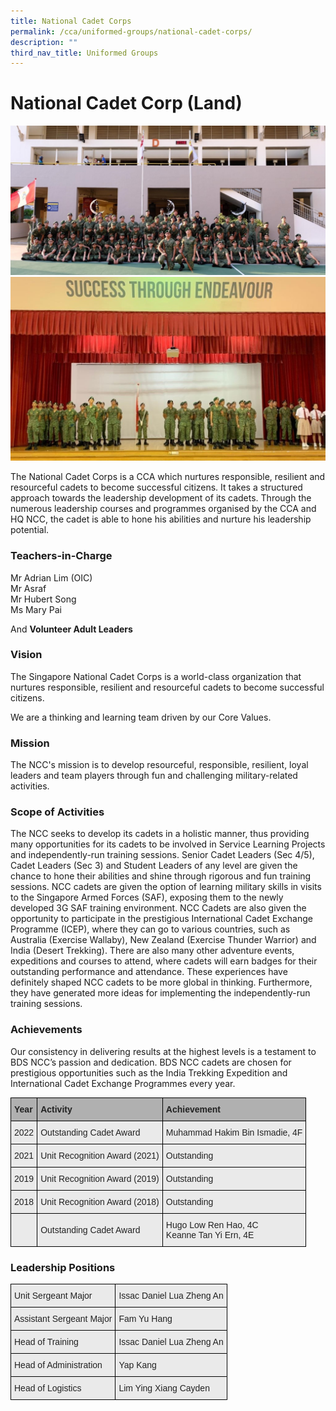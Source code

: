 ```yaml
---
title: National Cadet Corps
permalink: /cca/uniformed-groups/national-cadet-corps/
description: ""
third_nav_title: Uniformed Groups
---
```

National Cadet Corp (Land)
==========================

![National Cadet Corp (Land)](/images/NCC-1.jpeg)
![](/images/NCC-2.jpeg)


The National Cadet Corps is a CCA which nurtures responsible, resilient and resourceful cadets to become successful citizens. It takes a structured approach towards the leadership development of its cadets. Through the numerous leadership courses and programmes organised by the CCA and HQ NCC, the cadet is able to hone his abilities and nurture his leadership potential.

  

### Teachers-in-Charge


Mr Adrian Lim (OIC) <br>
Mr Asraf <br>
Mr Hubert Song <br>  Ms Mary Pai <br>


And <b>Volunteer Adult Leaders</b>

  

### Vision  


The Singapore National Cadet Corps is a world-class organization that nurtures responsible, resilient and resourceful cadets to become successful citizens.

  
We are a thinking and learning team driven by our Core Values.

  
### Mission


The NCC's mission is to develop resourceful, responsible, resilient, loyal leaders and team players through fun and challenging military-related activities.

  

### Scope of Activities


The NCC seeks to develop its cadets in a holistic manner, thus providing many opportunities for its cadets to be involved in Service Learning Projects and independently-run training sessions. Senior Cadet Leaders (Sec 4/5), Cadet Leaders (Sec 3) and Student Leaders of any level are given the chance to hone their abilities and shine through rigorous and fun training sessions. NCC cadets are given the option of learning military skills in visits to the Singapore Armed Forces (SAF), exposing them to the newly developed 3G SAF training environment. NCC Cadets are also given the opportunity to participate in the prestigious International Cadet Exchange Programme (ICEP), where they can go to various countries, such as Australia (Exercise Wallaby), New Zealand (Exercise Thunder Warrior) and India (Desert Trekking). There are also many other adventure events, expeditions and courses to attend, where cadets will earn badges for their outstanding performance and attendance. These experiences have definitely shaped NCC cadets to be more global in thinking. Furthermore, they have generated more ideas for implementing the independently-run training sessions.

  

### Achievements


Our consistency in delivering results at the highest levels is a testament to BDS NCC’s passion and dedication. BDS NCC cadets are chosen for prestigious opportunities such as the India Trekking Expedition and International Cadet Exchange Programmes every year.

<style type="text/css">
.tg  {border-collapse:collapse;border-spacing:0;}
.tg td{border-color:black;border-style:solid;border-width:1px;font-family:Arial, sans-serif;font-size:14px;
  overflow:hidden;padding:10px 5px;word-break:normal;}
.tg th{border-color:black;border-style:solid;border-width:1px;font-family:Arial, sans-serif;font-size:14px;
  font-weight:normal;overflow:hidden;padding:10px 5px;word-break:normal;}
.tg .tg-y7qa{background-color:#EAEAEA;color:#222;text-align:left;vertical-align:top}
.tg .tg-xxiv{background-color:#B0B0B0;color:#222;font-weight:bold;text-align:left;vertical-align:middle}
.tg .tg-bvia{background-color:#EAEAEA;color:#222;text-align:left;vertical-align:middle}
</style>
<table class="tg">
<thead>
  <tr>
    <th class="tg-xxiv"><span style="color:#222;background-color:#B0B0B0">Year</span></th>
    <th class="tg-xxiv"><span style="color:#222;background-color:#B0B0B0">Activity</span></th>
    <th class="tg-xxiv"><span style="color:#222;background-color:#B0B0B0">Achievement</span></th>
  </tr>
</thead>
<tbody>
  <tr>
    <td class="tg-bvia"><span style="color:#222;background-color:#EAEAEA">2022</span></td>
    <td class="tg-bvia"><span style="color:#222;background-color:#EAEAEA">Outstanding Cadet Award </span></td>
    <td class="tg-bvia"><span style="color:#222;background-color:#EAEAEA">Muhammad Hakim Bin Ismadie, 4F </span></td>
  </tr>
  <tr>
    <td class="tg-bvia"><span style="color:#222;background-color:#EAEAEA">2021</span></td>
    <td class="tg-bvia"><span style="color:#222;background-color:#EAEAEA">Unit Recognition Award (2021) </span><br></td>
    <td class="tg-bvia"><span style="color:#222;background-color:#EAEAEA">Outstanding</span></td>
  </tr>
  <tr>
    <td class="tg-bvia"><span style="color:#222;background-color:#EAEAEA">2019</span></td>
    <td class="tg-bvia"><span style="color:#222;background-color:#EAEAEA">Unit Recognition Award (2019) </span></td>
    <td class="tg-bvia"><span style="color:#222;background-color:#EAEAEA">Outstanding</span><br></td>
  </tr>
  <tr>
    <td class="tg-bvia"><span style="color:#222;background-color:#EAEAEA">2018</span></td>
    <td class="tg-bvia"><span style="color:#222;background-color:#EAEAEA">Unit Recognition Award (2018) </span></td>
    <td class="tg-bvia"><span style="color:#222;background-color:#EAEAEA">Outstanding</span><br></td>
  </tr>
  <tr>
    <td class="tg-y7qa"></td>
    <td class="tg-bvia"><span style="color:#222;background-color:#EAEAEA">Outstanding Cadet Award</span></td>
    <td class="tg-bvia"><span style="color:#222;background-color:#EAEAEA">Hugo Low Ren Hao, 4C</span><br><span style="color:#222;background-color:#EAEAEA">Keanne Tan Yi Ern, 4E</span></td>
  </tr>
</tbody>
</table>



### Leadership Positions

<style type="text/css">
.tg  {border-collapse:collapse;border-spacing:0;}
.tg td{border-color:black;border-style:solid;border-width:1px;font-family:Arial, sans-serif;font-size:14px;
  overflow:hidden;padding:10px 5px;word-break:normal;}
.tg th{border-color:black;border-style:solid;border-width:1px;font-family:Arial, sans-serif;font-size:14px;
  font-weight:normal;overflow:hidden;padding:10px 5px;word-break:normal;}
.tg .tg-y7qa{background-color:#EAEAEA;color:#222;text-align:left;vertical-align:top}
</style>
<table class="tg">
<thead>
  <tr>
    <th class="tg-y7qa"><span style="color:#222">Unit Sergeant Major</span></th>
    <th class="tg-y7qa">Issac Daniel Lua Zheng An</th>
  </tr>
</thead>
<tbody>
  <tr>
    <td class="tg-y7qa"><span style="color:#222">Assistant Sergeant Major</span></td>
    <td class="tg-y7qa">Fam Yu Hang</td>
  </tr>
  <tr>
    <td class="tg-y7qa"><span style="color:#222">Head of Training</span></td>
    <td class="tg-y7qa"><span style="color:#222">Issac Daniel Lua Zheng An</span><br></td>
  </tr>
  <tr>
    <td class="tg-y7qa"><span style="color:#222">Head of Administration </span></td>
    <td class="tg-y7qa">Yap Kang</td>
  </tr>
  <tr>
    <td class="tg-y7qa"><span style="color:#222">Head of Logistics</span></td>
    <td class="tg-y7qa">Lim Ying Xiang Cayden</td>
  </tr>
</tbody>
</table>